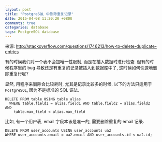 ```yaml
---
layout: post
title: "PostgreSQL 中删除重复记录"
date: 2015-04-08 11:20:20 +0800
comments: true
categories: database
tags: PostgreSQL database
---
```


来源: <http://stackoverflow.com/questions/1746213/how-to-delete-duplicate-entries>

有的时候我们对一个表不会加唯一性限制, 而是在插入数据时进行检查. 但有的时候程序里的 bug 导致还是有重复的记录被插入到数据库中了, 这时候如何快速地删除重复行呢? 

显然, 用程序来删除会比较耗时, 尤其是记录比较多的时候.
以下的方法只适用于 `PostgreSQL`, 因为不是标准的 SQL 语法.

```
DELETE FROM table USING table alias 
  WHERE table.field1 = alias.field1 AND table.field2 = alias.field2 AND
    table.max_field < alias.max_field
```

比如, 有一个用户表, email 字段本该是唯一的, 需要删除重复的 email 记录.
```
DELETE FROM user_accounts USING user_accounts ua2
WHERE user_accounts.email = ua2.email AND user_accounts.id < ua2.id;
```
